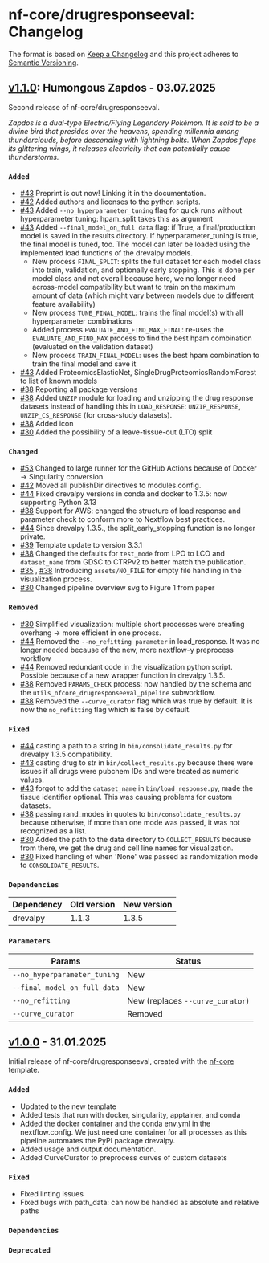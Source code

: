 # nf-core/drugresponseeval: Changelog

The format is based on [Keep a Changelog](https://keepachangelog.com/en/1.0.0/)
and this project adheres to [Semantic Versioning](https://semver.org/spec/v2.0.0.html).

## [v1.1.0](https://github.com/nf-core/drugresponseeval/releases/tag/1.1.0): Humongous Zapdos - 03.07.2025

Second release of nf-core/drugresponseeval.

_Zapdos is a dual-type Electric/Flying Legendary Pokémon. It is said to be a divine bird that presides over the heavens, spending millennia among thunderclouds, before descending with lightning bolts. When Zapdos flaps its glittering wings, it releases electricity that can potentially cause thunderstorms._

### `Added`

- [#43](https://github.com/nf-core/drugresponseeval/pull/43) Preprint is out now! Linking it in the documentation.
- [#42](https://github.com/nf-core/drugresponseeval/pull/42) Added authors and licenses to the python scripts.
- [#43](https://github.com/nf-core/drugresponseeval/pull/43) Added `--no_hyperparameter_tuning` flag for quick runs without hyperparameter tuning: hpam_split takes this as argument
- [#43](https://github.com/nf-core/drugresponseeval/pull/43) Added `--final_model_on_full data` flag: if True, a final/production model is saved in the results directory. If hyperparameter_tuning is true, the final model is tuned, too. The model can later be loaded using the implemented load functions of the drevalpy models.
  - New process `FINAL_SPLIT`: splits the full dataset for each model class into train, validation, and optionally early stopping. This is done per model class and not overall because here, we no longer need across-model compatibility but want to train on the maximum amount of data (which might vary between models due to different feature availability)
  - New process `TUNE_FINAL_MODEL`: trains the final model(s) with all hyperparameter combinations
  - Added process `EVALUATE_AND_FIND_MAX_FINAL`: re-uses the `EVALUATE_AND_FIND_MAX` process to find the best hpam combination (evaluated on the validation dataset)
  - New process `TRAIN_FINAL_MODEL`: uses the best hpam combination to train the final model and save it
- [#43](https://github.com/nf-core/drugresponseeval/pull/43) Added ProteomicsElasticNet, SingleDrugProteomicsRandomForest to list of known models
- [#38](https://github.com/nf-core/drugresponseeval/pull/38) Reporting all package versions
- [#38](https://github.com/nf-core/drugresponseeval/pull/38) Added `UNZIP` module for loading and unzipping the drug response datasets instead of handling this in `LOAD_RESPONSE`: `UNZIP_RESPONSE`, `UNZIP_CS_RESPONSE` (for cross-study datasets).
- [#38](https://github.com/nf-core/drugresponseeval/pull/38) Added icon
- [#30](https://github.com/nf-core/drugresponseeval/pull/30) Added the possibility of a leave-tissue-out (LTO) split

### `Changed`

- [#53](https://github.com/nf-core/drugresponseeval/pull/53) Changed to large runner for the GitHub Actions because of Docker → Singularity conversion.
- [#42](https://github.com/nf-core/drugresponseeval/pull/42) Moved all publishDir directives to modules.config.
- [#44](https://github.com/nf-core/drugresponseeval/pull/44) Fixed drevalpy versions in conda and docker to 1.3.5: now supporting Python 3.13
- [#38](https://github.com/nf-core/drugresponseeval/pull/38) Support for AWS: changed the structure of load response and parameter check to conform more to Nextflow
  best practices.
- [#44](https://github.com/nf-core/drugresponseeval/pull/44) Since drevalpy 1.3.5., the split_early_stopping function is no longer private.
- [#39](https://github.com/nf-core/drugresponseeval/pull/39) Template update to version 3.3.1
- [#38](https://github.com/nf-core/drugresponseeval/pull/38) Changed the defaults for `test_mode` from LPO to LCO and `dataset_name` from GDSC to CTRPv2 to better match the publication.
- [#35](https://github.com/nf-core/drugresponseeval/pull/35) , [#38](https://github.com/nf-core/drugresponseeval/pull/38) Introducing `assets/NO_FILE` for empty file handling in the visualization process.
- [#30](https://github.com/nf-core/drugresponseeval/pull/30) Changed pipeline overview svg to Figure 1 from paper

### `Removed`

- [#30](https://github.com/nf-core/drugresponseeval/pull/30) Simplified visualization: multiple short processes were creating overhang → more efficient in one process.
- [#44](https://github.com/nf-core/drugresponseeval/pull/44) Removed the `--no_refitting parameter` in load_response. It was no longer needed because of the new, more nextflow-y preprocess workflow
- [#44](https://github.com/nf-core/drugresponseeval/pull/44) Removed redundant code in the visualization python script. Possible because of a new wrapper function in drevalpy 1.3.5.
- [#38](https://github.com/nf-core/drugresponseeval/pull/38) Removed `PARAMS_CHECK` process: now handled by the schema and the `utils_nfcore_drugresponseeval_pipeline` subworkflow.
- [#38](https://github.com/nf-core/drugresponseeval/pull/38) Removed the `--curve_curator` flag which was true by default. It is now the `no_refitting` flag which is false by default.

### `Fixed`

- [#44](https://github.com/nf-core/drugresponseeval/pull/44) casting a path to a string in `bin/consolidate_results.py` for drevalpy 1.3.5 compatibility.
- [#43](https://github.com/nf-core/drugresponseeval/pull/43) casting drug to str in `bin/collect_results.py` because there were issues if all drugs were pubchem IDs and were treated as numeric values.
- [#43](https://github.com/nf-core/drugresponseeval/pull/43) forgot to add the `dataset_name` in `bin/load_response.py`, made the tissue identifier optional. This was causing problems for custom datasets.
- [#38](https://github.com/nf-core/drugresponseeval/pull/38) passing rand_modes in quotes to `bin/consolidate_results.py` because otherwise, if more than one mode was passed, it was not recognized as a list.
- [#30](https://github.com/nf-core/drugresponseeval/pull/30) Added the path to the data directory to `COLLECT_RESULTS` because from there, we get the drug and cell line names for visualization.
- [#30](https://github.com/nf-core/drugresponseeval/pull/30) Fixed handling of when 'None' was passed as randomization mode to `CONSOLIDATE_RESULTS`.

### `Dependencies`

| Dependency | Old version | New version |
| ---------- | ----------- | ----------- |
| drevalpy   | 1.1.3       | 1.3.5       |

### `Parameters`

| Params                       | Status                           |
| ---------------------------- | -------------------------------- |
| `--no_hyperparameter_tuning` | New                              |
| `--final_model_on_full_data` | New                              |
| `--no_refitting`             | New (replaces `--curve_curator`) |
| `--curve_curator`            | Removed                          |

## [v1.0.0](https://github.com/nf-core/drugresponseeval/releases/tag/1.0.0) - 31.01.2025

Initial release of nf-core/drugresponseeval, created with the [nf-core](https://nf-co.re/) template.

### `Added`

- Updated to the new template
- Added tests that run with docker, singularity, apptainer, and conda
- Added the docker container and the conda env.yml in the nextflow.config. We just need one container for all
  processes as this pipeline automates the PyPI package drevalpy.
- Added usage and output documentation.
- Added CurveCurator to preprocess curves of custom datasets

### `Fixed`

- Fixed linting issues
- Fixed bugs with path_data: can now be handled as absolute and relative paths

### `Dependencies`

### `Deprecated`
